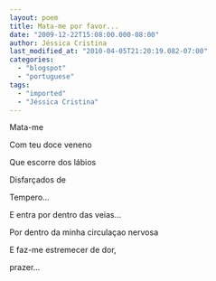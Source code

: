 ```yaml
---
layout: poem
title: Mata-me por favor...
date: "2009-12-22T15:08:00.000-08:00"
author: Jéssica Cristina
last_modified_at: "2010-04-05T21:20:19.082-07:00"
categories:
  - "blogspot"
  - "portuguese"
tags:
  - "imported"
  - "Jéssica Cristina"
---
```


Mata-me

Com teu doce veneno

Que escorre dos lábios

Disfarçados de

Tempero...

E entra por dentro das veias...

Por dentro da minha circulaçao nervosa

E faz-me estremecer de dor,

prazer...